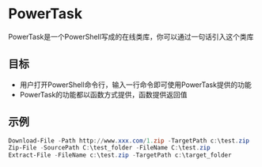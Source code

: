 # PowerTask

PowerTask是一个PowerShell写成的在线类库，你可以通过一句话引入这个类库

## 目标

* 用户打开PowerShell命令行，输入一行命令即可使用PowerTask提供的功能
* PowerTask的功能都以函数方式提供，函数提供返回值

## 示例

``` powershell
Download-File -Path http://www.xxx.com/1.zip -TargetPath c:\test.zip
Zip-File -SourcePath C:\test_folder -FileName C:\test.zip
Extract-File -FileName c:\test.zip -TargetPath c:\target_folder
```
